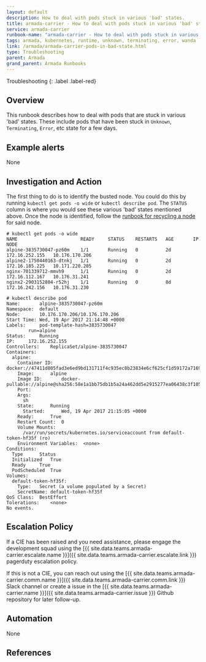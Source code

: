 ```yaml
---
layout: default
description: How to deal with pods stuck in various 'bad' states.
title: armada-carrier - How to deal with pods stuck in various 'bad' states.
service: armada-carrier
runbook-name: "armada-carrier - How to deal with pods stuck in various 'bad' states."
tags: armada, kubernetes, runtime, unknown, terminating, error, wanda
link: /armada/armada-carrier-pods-in-bad-state.html
type: Troubleshooting
parent: Armada
grand_parent: Armada Runbooks
---
```


Troubleshooting
{: .label .label-red}

## Overview

This runbook describes how to deal with pods that are stuck in various 'bad' states.  These include pods that have been stuck in `Unknown`, `Terminating`, `Error`, etc state for a few days.

## Example alerts

None

## Investigation and Action

The first thing to do is to identify the busted node.  You could do this by running `kubectl get pods -o wide` or `kubectl describe pod`. The `STATUS` column is where you would see these various 'bad' states mentioned above.  Once the node is identified, follow the [runbook for recycling a node][runbook for recycling a node] for said node.

~~~
# kubectl get pods -o wide
NAME                       READY     STATUS    RESTARTS   AGE       IP               NODE
alpine-3835730047-pz60m    1/1       Running   0          2d        172.16.252.155   10.176.170.206
alpine2-1750440163-dtnkj   1/1       Running   0          2d        172.16.185.225   10.171.220.205
nginx-701339712-mmvh9      1/1       Running   0          2d        172.16.112.167   10.176.31.241
nginx2-2903152804-r52hj    1/1       Running   0          8d        172.16.242.156   10.176.31.230
~~~

~~~
# kubectl describe pod
Name:       alpine-3835730047-pz60m
Namespace:  default
Node:       10.176.170.206/10.176.170.206
Start Time: Wed, 19 Apr 2017 21:14:48 +0000
Labels:     pod-template-hash=3835730047
        run=alpine
Status:     Running
IP:     172.16.252.155
Controllers:    ReplicaSet/alpine-3835730047
Containers:
  alpine:
    Container ID:   docker://47411d805fad3e6ed9bd131711f4c935ec8b23834e6cf625cf1d59172a71696d
    Image:      alpine
    Image ID:       docker-pullable://alpine@sha256:58e1a1bb75db1b5a24a462dd5e2915277ea06438c3f105138f97eb53149673c4
    Port:       
    Args:
      sh
    State:      Running
      Started:      Wed, 19 Apr 2017 21:15:05 +0000
    Ready:      True
    Restart Count:  0
    Volume Mounts:
      /var/run/secrets/kubernetes.io/serviceaccount from default-token-hf35f (ro)
    Environment Variables:  <none>
Conditions:
  Type      Status
  Initialized   True
  Ready     True
  PodScheduled  True
Volumes:
  default-token-hf35f:
    Type:   Secret (a volume populated by a Secret)
    SecretName: default-token-hf35f
QoS Class:  BestEffort
Tolerations:    <none>
No events.
~~~


## Escalation Policy

If a CIE has been raised and you need assistance, please engage the development squad using the [{{ site.data.teams.armada-carrier.escalate.name }}]({{ site.data.teams.armada-carrier.escalate.link }}) pagerduty escalation policy.

If this is not a CIE, you can reach out using the [{{ site.data.teams.armada-carrier.comm.name }}]({{ site.data.teams.armada-carrier.comm.link }}) Slack channel or create a issue in the [{{ site.data.teams.armada-carrier.name }}]({{ site.data.teams.armada-carrier.issue }}) Github repository for later follow-up.

## Automation

None

## References
[runbook for recycling a node]: armada-carrier-node-troubled.html#rebooting-worker-node
